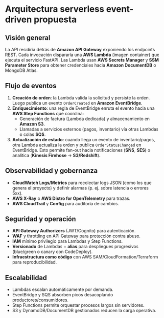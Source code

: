 # Arquitectura serverless event-driven propuesta

## Visión general
La API residiría detrás de **Amazon API Gateway** exponiendo los endpoints REST. Cada invocación dispararía una **AWS Lambda** (imagen container) que ejecuta el servicio FastAPI. Las Lambda usan **AWS Secrets Manager** y **SSM Parameter Store** para obtener credenciales hacia **Amazon DocumentDB** o MongoDB Atlas.

## Flujo de eventos
1. **Creación de orden**: la Lambda valida la solicitud y persiste la orden. Luego publica un evento `OrderCreated` en **Amazon EventBridge**.
2. **Enriquecimiento**: una regla de EventBridge enruta el evento hacia una **AWS Step Functions** que coordina:
   - Generación de factura (Lambda dedicada) y almacenamiento en **Amazon S3**.
   - Llamadas a servicios externos (pagos, inventario) vía otras Lambdas o colas **SQS**.
3. **Actualización de estado**: cuando llega un evento de inventario/pagos, otra Lambda actualiza la orden y publica `OrderStatusChanged` en EventBridge. Esto permite fan-out hacia notificaciones (**SNS**, **SES**) o analítica (**Kinesis Firehose** → **S3/Redshift**).

## Observabilidad y gobernanza
- **CloudWatch Logs/Metrics** para recolectar logs JSON (como los que genera el proyecto) y definir alarmas (p. ej. sobre latencia o errores 5xx).
- **AWS X-Ray** o **AWS Distro for OpenTelemetry** para trazas.
- **AWS CloudTrail** y **Config** para auditoría de cambios.

## Seguridad y operación
- **API Gateway Authorizers** (JWT/Cognito) para autenticación.
- **WAF** y throttling en API Gateway para protección contra abuso.
- **IAM** mínimo privilegio para Lambdas y Step Functions.
- **Versionado** de Lambdas + **alias** para despliegues progresivos (blue/green o canary con CodeDeploy).
- **Infraestructura como código** con AWS SAM/CloudFormation/Terraform para reproducibilidad.

## Escalabilidad
- Lambdas escalan automáticamente por demanda.
- EventBridge y SQS absorben picos desacoplando productores/consumidores.
- Step Functions permite orquestar procesos largos sin servidores.
- S3 y DynamoDB/DocumentDB gestionados reducen la carga operativa.
